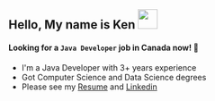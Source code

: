 <!--
**kenuiuc/kenuiuc** is a ✨ _special_ ✨ repository because its `README.md` (this file) appears on your GitHub profile.

Here are some ideas to get you started:

- 🔭 I’m currently working on ...
- 🌱 I’m currently learning ...
- 👯 I’m looking to collaborate on ...
- 🤔 I’m looking for help with ...
- 💬 Ask me about ...
- 📫 How to reach me: ...
- 😄 Pronouns: ...
- ⚡ Fun fact: ...
-->

## Hello, My name is Ken <img src="https://media.giphy.com/media/hvRJCLFzcasrR4ia7z/giphy.gif" width="35">
#### Looking for a `Java Developer` job in Canada now! 🚀
- I'm a Java Developer with 3+ years experience
- Got Computer Science and Data Science degrees
- Please see my [Resume](http://tinyurl.com/ken-resume) and [Linkedin](http://linkedin.com/in/kenuiuc)
